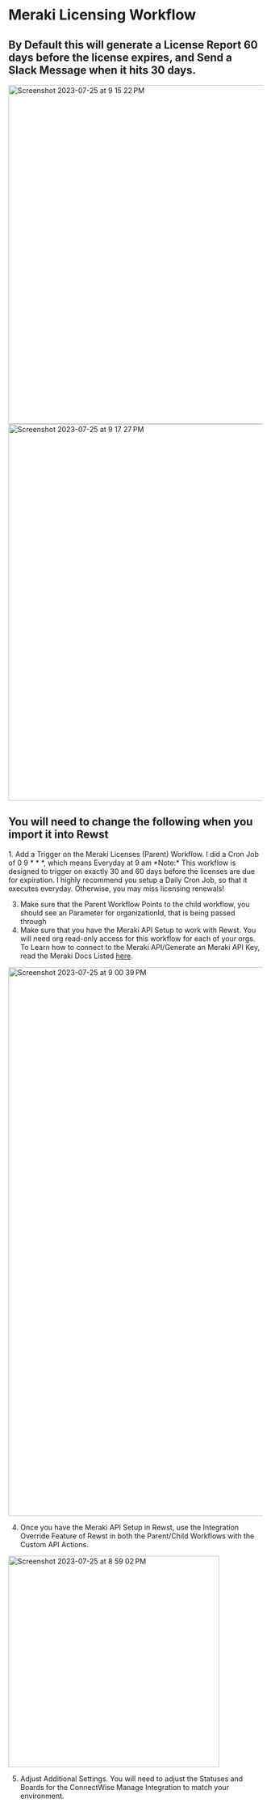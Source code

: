 <h1> Meraki Licensing Workflow </h1>

<h2>By Default this will generate a License Report 60 days before the license expires, and Send a Slack Message when it hits 30 days. </h2>
<img width="670" alt="Screenshot 2023-07-25 at 9 15 22 PM" src="https://github.com/PEAKE-Technology-Partners/Rewst-Workflows/assets/59022873/537a366a-ad0b-439d-81ab-799e98ccbad3">
<img width="745" alt="Screenshot 2023-07-25 at 9 17 27 PM" src="https://github.com/PEAKE-Technology-Partners/Rewst-Workflows/assets/59022873/12864dc9-95a4-46cb-bff4-f645f82b926f">




<h2>You will need to change the following when you import it into Rewst</h2>
1. Add a Trigger on the Meraki Licenses (Parent) Workflow. I did a Cron Job of 0 9 * * *, which means Everyday at 9 am
*Note:* This workflow is designed to trigger on exactly 30 and 60 days before the licenses are due for expiration. I highly recommend you setup
a Daily Cron Job, so that it executes everyday. Otherwise, you may miss licensing renewals!


3. Make sure that the Parent Workflow Points to the child workflow, you should see an Parameter for organizationId, that is being passed through
4. Make sure that you have the Meraki API Setup to work with Rewst. You will need org read-only access for this workflow for each of your orgs.
To Learn how to connect to the Meraki API/Generate an Meraki API Key, read the Meraki Docs Listed [here](https://developer.cisco.com/meraki/api-latest/introduction/#whats-new-in-v1).

<img width="1085" alt="Screenshot 2023-07-25 at 9 00 39 PM" src="https://github.com/PEAKE-Technology-Partners/Rewst-Workflows/assets/59022873/ac99d0d9-886b-4cf7-b909-16cac5dabe47">


4. Once you have the Meraki API Setup in Rewst, use the Integration Override Feature of Rewst in both the Parent/Child Workflows with the Custom API Actions. 

<img width="418" alt="Screenshot 2023-07-25 at 8 59 02 PM" src="https://github.com/PEAKE-Technology-Partners/Rewst-Workflows/assets/59022873/f22b1913-3a70-4e11-8150-9dedcd7f2ac1">

5. Adjust Additional Settings. You will need to adjust the Statuses and Boards for the ConnectWise Manage Integration to match your environment. 
